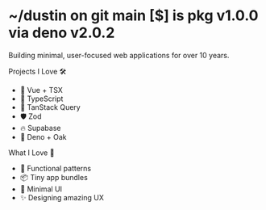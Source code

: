 # ~/dustin on git main [$] is pkg v1.0.0 via deno v2.0.2

Building minimal, user-focused web applications for over 10 years.

Projects I Love 🛠️
- 📱 Vue + TSX
- 💪 TypeScript
- 🔄 TanStack Query
- 🛡️ Zod
- 🔥 Supabase
- 🦕 Deno + Oak

What I Love 💭
- 🎯 Functional patterns
- 📦 Tiny app bundles
- 🎨 Minimal UI
- ✨ Designing amazing UX
